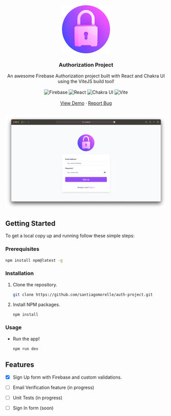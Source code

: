 <div align="center">
   <a href="https://github.com/santiagomorelle/auth-project/tree/dev">
   <img alt='Logo' src="./public/sign-up.png" width='150px'/>
   </a>
   <h3 align="center">Authorization Project</h3>
   <p align="center">
      An awesome Firebase Authorization project built with React and Chakra UI using the ViteJS build tool!
      <br />
      <br />
      <img alt='Firebase' src="https://img.shields.io/badge/firebase-ffca28?style=for-the-badge&logo=firebase&logoColor=black" />
      <img alt='React' src="https://img.shields.io/badge/React-20232A?style=for-the-badge&logo=react&logoColor=61DAFB" />
      <img alt='Chakra UI' src="https://img.shields.io/badge/Chakra--UI-319795?style=for-the-badge&logo=chakra-ui&logoColor=white" /> 
      <img alt='Vite' src="https://img.shields.io/badge/Vite-B73BFE?style=for-the-badge&logo=vite&logoColor=FFD62E" />
      <br />
      <br />
      <a href="https://authorization-project.netlify.app">View Demo</a>
      ·
      <a href="mailto: santimorelle23@gmail.com">Report Bug</a>
   </p>
</div>

##

<img alt='Sign Up' src="./src/assets/screenshots/sign-up.png" />

## Getting Started

To get a local copy up and running follow these simple steps:

### Prerequisites

  ```sh
  npm install npm@latest -g
  ```

### Installation

1. Clone the repository.

   ```sh
   git clone https://github.com/santiagomorelle/auth-project.git
   ```
   
2. Install NPM packages.

   ```sh
   npm install
   ```
   
### Usage

- Run the app!

   ```sh
   npm run dev
   ```
 
## Features

- [X] Sign Up form with Firebase and custom validations.

- [ ] Email Verification feature (in progress)

- [ ] Unit Tests (in progress)

- [ ] Sign In form (soon)
